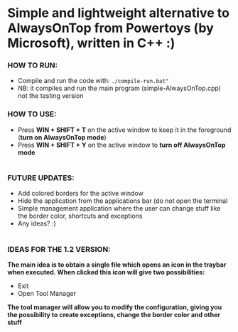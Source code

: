# Simple and lightweight alternative to AlwaysOnTop from Powertoys (by Microsoft), written in C++ :)

### HOW TO RUN:
 - Compile and run the code with: `./compile-run.bat"`
 - NB: it compiles and run the main program (simple-AlwaysOnTop.cpp) not the testing version

### HOW TO USE:
 - Press __WIN + SHIFT + T__ on the active window to keep it in the foreground (__turn on AlwaysOnTop mode__)
 - Press __WIN + SHIFT + Y__ on the active window to __turn off AlwaysOnTop mode__

#

### FUTURE UPDATES:
 - Add colored borders for the active window
 - Hide the application from the applications bar (do not open the terminal
 - Simple management application where the user can change stuff like the border color, shortcuts and exceptions
 - Any ideas? :)

#

### IDEAS FOR THE 1.2 VERSION:
**The main idea is to obtain a single file which opens an icon in the traybar when executed. When clicked this icon will give two possibilities:**
 - Exit
 - Open Tool Manager

**The tool manager will allow you to modify the configuration, giving you the possibility to create exceptions, change the border color and other stuff**

#
